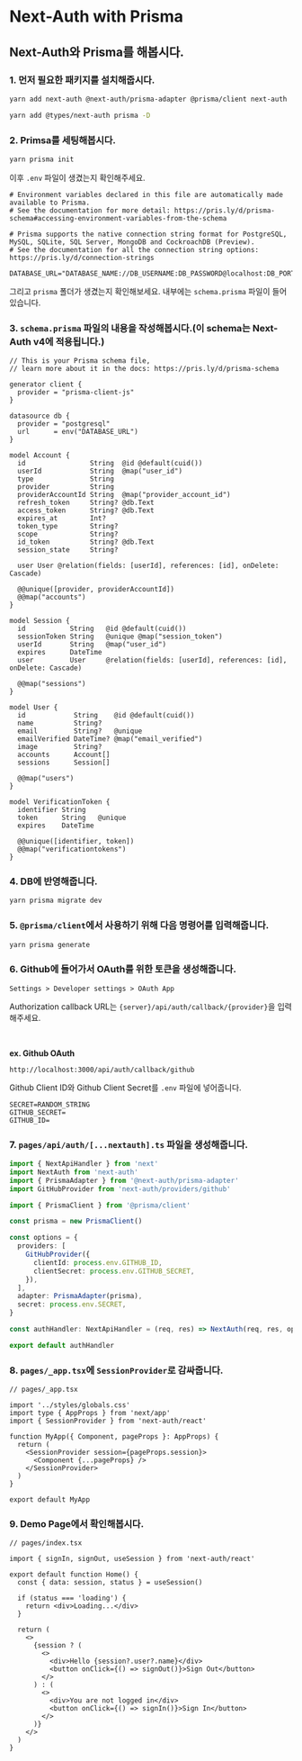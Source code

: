 # Next-Auth with Prisma

## Next-Auth와 Prisma를 해봅시다.

### 1. 먼저 필요한 패키지를 설치해줍시다.

```sh
yarn add next-auth @next-auth/prisma-adapter @prisma/client next-auth
```

```sh
yarn add @types/next-auth prisma -D
```

### 2. Primsa를 세팅해봅시다.

```sh
yarn prisma init
```

이후 `.env` 파일이 생겼는지 확인해주세요.

```
# Environment variables declared in this file are automatically made available to Prisma.
# See the documentation for more detail: https://pris.ly/d/prisma-schema#accessing-environment-variables-from-the-schema

# Prisma supports the native connection string format for PostgreSQL, MySQL, SQLite, SQL Server, MongoDB and CockroachDB (Preview).
# See the documentation for all the connection string options: https://pris.ly/d/connection-strings

DATABASE_URL="DATABASE_NAME://DB_USERNAME:DB_PASSWORD@localhost:DB_PORT/DB_NAME"
```

그리고 `prisma` 폴더가 생겼는지 확인해보세요. 내부에는 `schema.prisma` 파일이 들어있습니다.

### 3. `schema.prisma` 파일의 내용을 작성해봅시다.(이 schema는 Next-Auth v4에 적용됩니다.)

```prisma
// This is your Prisma schema file,
// learn more about it in the docs: https://pris.ly/d/prisma-schema

generator client {
  provider = "prisma-client-js"
}

datasource db {
  provider = "postgresql"
  url      = env("DATABASE_URL")
}

model Account {
  id                String  @id @default(cuid())
  userId            String  @map("user_id")
  type              String
  provider          String
  providerAccountId String  @map("provider_account_id")
  refresh_token     String? @db.Text
  access_token      String? @db.Text
  expires_at        Int?
  token_type        String?
  scope             String?
  id_token          String? @db.Text
  session_state     String?

  user User @relation(fields: [userId], references: [id], onDelete: Cascade)

  @@unique([provider, providerAccountId])
  @@map("accounts")
}

model Session {
  id           String   @id @default(cuid())
  sessionToken String   @unique @map("session_token")
  userId       String   @map("user_id")
  expires      DateTime
  user         User     @relation(fields: [userId], references: [id], onDelete: Cascade)

  @@map("sessions")
}

model User {
  id            String    @id @default(cuid())
  name          String?
  email         String?   @unique
  emailVerified DateTime? @map("email_verified")
  image         String?
  accounts      Account[]
  sessions      Session[]

  @@map("users")
}

model VerificationToken {
  identifier String
  token      String   @unique
  expires    DateTime

  @@unique([identifier, token])
  @@map("verificationtokens")
}
```

### 4. DB에 반영해줍니다.

```sh
yarn prisma migrate dev
```

### 5. `@prisma/client`에서 사용하기 위해 다음 명령어를 입력해줍니다.

```sh
yarn prisma generate
```

### 6. Github에 들어가서 OAuth를 위한 토큰을 생성해줍니다.

```
Settings > Developer settings > OAuth App
```

Authorization callback URL는 `{server}/api/auth/callback/{provider}`을 입력해주세요.

<br />

**ex. Github OAuth**

```
http://localhost:3000/api/auth/callback/github
```

Github Client ID와 Github Client Secret를 `.env` 파일에 넣어줍니다.

```
SECRET=RANDOM_STRING
GITHUB_SECRET=
GITHUB_ID=
```

### 7. `pages/api/auth/[...nextauth].ts` 파일을 생성해줍니다.

```ts
import { NextApiHandler } from 'next'
import NextAuth from 'next-auth'
import { PrismaAdapter } from '@next-auth/prisma-adapter'
import GitHubProvider from 'next-auth/providers/github'

import { PrismaClient } from '@prisma/client'

const prisma = new PrismaClient()

const options = {
  providers: [
    GitHubProvider({
      clientId: process.env.GITHUB_ID,
      clientSecret: process.env.GITHUB_SECRET,
    }),
  ],
  adapter: PrismaAdapter(prisma),
  secret: process.env.SECRET,
}

const authHandler: NextApiHandler = (req, res) => NextAuth(req, res, options)

export default authHandler
```

### 8. `pages/_app.tsx`에 `SessionProvider`로 감싸줍니다.

```tsx
// pages/_app.tsx

import '../styles/globals.css'
import type { AppProps } from 'next/app'
import { SessionProvider } from 'next-auth/react'

function MyApp({ Component, pageProps }: AppProps) {
  return (
    <SessionProvider session={pageProps.session}>
      <Component {...pageProps} />
    </SessionProvider>
  )
}

export default MyApp
```

### 9. Demo Page에서 확인해봅시다.

```tsx
// pages/index.tsx

import { signIn, signOut, useSession } from 'next-auth/react'

export default function Home() {
  const { data: session, status } = useSession()

  if (status === 'loading') {
    return <div>Loading...</div>
  }

  return (
    <>
      {session ? (
        <>
          <div>Hello {session?.user?.name}</div>
          <button onClick={() => signOut()}>Sign Out</button>
        </>
      ) : (
        <>
          <div>You are not logged in</div>
          <button onClick={() => signIn()}>Sign In</button>
        </>
      )}
    </>
  )
}
```
